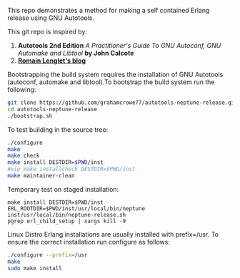 This repo demonstrates a method for making a self contained Erlang release
using GNU Autotools.

This git repo is inspired by:
1. **Autotools 2nd Edition** *A Practitioner's Guide To GNU Autoconf, GNU
   Automake and Libtool* **by John Calcote**
2. **[Romain Lenglet's blog](http://www.berabera.info/2009/08/02/eunit-integration-into-gnu-autotest/)**

Bootstrapping the build system requires the installation of GNU Autotools
(autoconf, automake and libtool).To bootstrap the build system run the
following:
```bash
git clone https://github.com/grahamcrowe77/autotools-neptune-release.git
cd autotools-neptune-release
./bootstrap.sh
```

To test building in the source tree:
```bash
./configure
make
make check
make install DESTDIR=$PWD/inst
#wip make installcheck DESTDIR=$PWD/inst
make maintainer-clean
```

Temporary test on staged installation:
```
make install DESTDIR=$PWD/inst
ERL_ROOTDIR=$PWD/inst/usr/local/bin/neptune inst/usr/local/bin/neptune-release.sh
pgrep erl_child_setup | xargs kill -9
```

Linux Distro Erlang installations are usually installed with prefix=/usr. To
ensure the correct installation run configure as follows:
```bash
./configure --prefix=/usr
make
sudo make install
```
